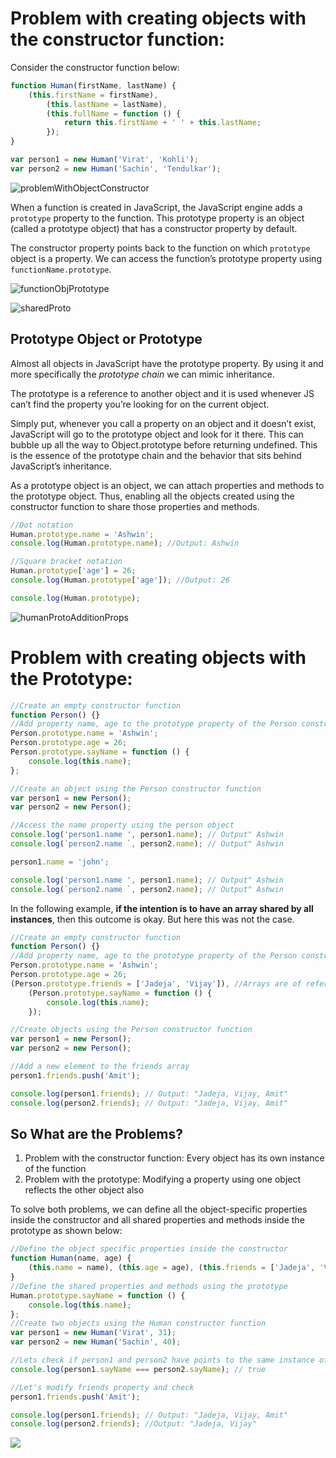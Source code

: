 # Problem with creating objects with the constructor function:

Consider the constructor function below:

```javascript
function Human(firstName, lastName) {
	(this.firstName = firstName),
		(this.lastName = lastName),
		(this.fullName = function () {
			return this.firstName + ' ' + this.lastName;
		});
}

var person1 = new Human('Virat', 'Kohli');
var person2 = new Human('Sachin', 'Tendulkar');
```

![problemWithObjectConstructor](../images/ProblemWithConstructorrObjectCreation.jpg)

When a function is created in JavaScript, the JavaScript engine adds a `prototype` property to the function. This prototype property is an object (called a prototype object) that has a constructor property by default.

The constructor property points back to the function on which `prototype` object is a property. We can access the function’s prototype property using `functionName.prototype`.

![functionObjPrototype](../images/functionObjPrototype.jpg)

![sharedProto](../images/sharedProto.jpg)

## Prototype Object or Prototype

Almost all objects in JavaScript have the prototype property. By using it and more specifically the _prototype chain_ we can mimic inheritance.

The prototype is a reference to another object and it is used whenever JS can’t find the property you’re looking for on the current object.

Simply put, whenever you call a property on an object and it doesn’t exist, JavaScript will go to the prototype object and look for it there. This can bubble up all the way to Object.prototype before returning undefined. This is the essence of the prototype chain and the behavior that sits behind JavaScript’s inheritance.

As a prototype object is an object, we can attach properties and methods to the prototype object. Thus, enabling all the objects created using the constructor function to share those properties and methods.

```javascript
//Dot notation
Human.prototype.name = 'Ashwin';
console.log(Human.prototype.name); //Output: Ashwin

//Square bracket notation
Human.prototype['age'] = 26;
console.log(Human.prototype['age']); //Output: 26

console.log(Human.prototype);
```

![humanProtoAdditionProps](../images/humanProtoAdditionProps.jpg)

# Problem with creating objects with the Prototype:

```javascript
//Create an empty constructor function
function Person() {}
//Add property name, age to the prototype property of the Person constructor function
Person.prototype.name = 'Ashwin';
Person.prototype.age = 26;
Person.prototype.sayName = function () {
	console.log(this.name);
};

//Create an object using the Person constructor function
var person1 = new Person();
var person2 = new Person();

//Access the name property using the person object
console.log('person1.name ', person1.name); // Output" Ashwin
console.log(`person2.name `, person2.name); // Output" Ashwin

person1.name = 'john';

console.log('person1.name ', person1.name); // Output" Ashwin
console.log(`person2.name `, person2.name); // Output" Ashwin
```

In the following example, **if the intention is to have an array shared by all instances**, then this outcome is okay. But here this was not the case.

```javascript
//Create an empty constructor function
function Person() {}
//Add property name, age to the prototype property of the Person constructor function
Person.prototype.name = 'Ashwin';
Person.prototype.age = 26;
(Person.prototype.friends = ['Jadeja', 'Vijay']), //Arrays are of reference type in JavaScript
	(Person.prototype.sayName = function () {
		console.log(this.name);
	});

//Create objects using the Person constructor function
var person1 = new Person();
var person2 = new Person();

//Add a new element to the friends array
person1.friends.push('Amit');

console.log(person1.friends); // Output: "Jadeja, Vijay, Amit"
console.log(person2.friends); // Output: "Jadeja, Vijay, Amit"
```

## So What are the Problems?

1. Problem with the constructor function: Every object has its own instance of the function
2. Problem with the prototype: Modifying a property using one object reflects the other object also

To solve both problems, we can define all the object-specific properties inside the constructor and all shared properties and methods inside the prototype as shown below:

```javascript
//Define the object specific properties inside the constructor
function Human(name, age) {
	(this.name = name), (this.age = age), (this.friends = ['Jadeja', 'Vijay']);
}
//Define the shared properties and methods using the prototype
Human.prototype.sayName = function () {
	console.log(this.name);
};
//Create two objects using the Human constructor function
var person1 = new Human('Virat', 31);
var person2 = new Human('Sachin', 40);

//Lets check if person1 and person2 have points to the same instance of the sayName function
console.log(person1.sayName === person2.sayName); // true

//Let's modify friends property and check
person1.friends.push('Amit');

console.log(person1.friends); // Output: "Jadeja, Vijay, Amit"
console.log(person2.friends); //Output: "Jadeja, Vijay"
```

![](../images/protoSummary.jpg)
